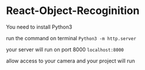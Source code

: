 # React-Object-Recoginition

You need to install Python3
  
  run the command on terminal `Python3 -m http.server` 
  
  your server will run on port 8000 `localhost:8000`
  
  allow access to your camera and your project will run

